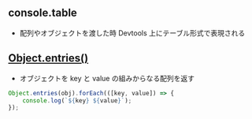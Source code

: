 ## console.table
- 配列やオブジェクトを渡した時 Devtools 上にテーブル形式で表現される

## [Object.entries()](https://developer.mozilla.org/ja/docs/Web/JavaScript/Reference/Global_Objects/Object/entries)
- オブジェクトを key と value の組みからなる配列を返す
```js
Object.entries(obj).forEach(([key, value]) => {
    console.log(`${key} ${value}`);
});
```

